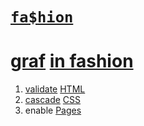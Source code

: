 
# [`fa$hion`](index.html)

# [graf](../../generate) [in fashion](https://webmural.com/fashion)

1. [validate](https://validator.w3.org/#validate_by_input) [HTML](index.html)
1. [cascade](wall.css) [CSS](https://webmural.com/css)
1. enable [Pages](../../settings/pages)
